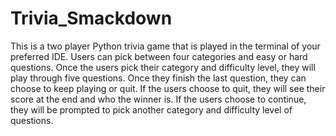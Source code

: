 # Trivia_Smackdown

This is a two player Python trivia game that is played in the terminal of your preferred IDE. Users can pick between four categories and easy or hard questions. 
Once the users pick their category and difficulty level, they will play through five questions. Once they finish the last question, they can choose to keep playing or quit. If the users choose to quit, they will see their score at the end and who the winner is. If the users choose to continue, they will be prompted to pick another category and difficulty level of questions. 

